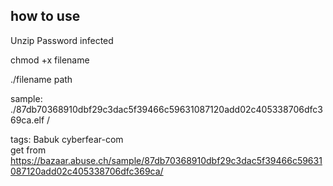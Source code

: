 ## how to use

  Unzip Password  infected  
 
chmod +x filename

./filename  path 

sample:  ./87db70368910dbf29c3dac5f39466c59631087120add02c405338706dfc369ca.elf /


tags: Babuk cyberfear-com  
get from https://bazaar.abuse.ch/sample/87db70368910dbf29c3dac5f39466c59631087120add02c405338706dfc369ca/
